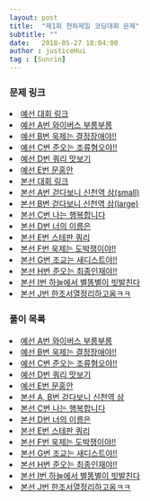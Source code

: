 ```yaml
---
layout: post
title:  "제1회 천하제일 코딩대회 문제"
subtitle: ""
date:   2018-05-27 18:04:00
author : justiceHui
tag : [Sunrin]
---
```


### 문제 링크
<li><a href = "https://www.acmicpc.net/contest/view/241">예선 대회 링크</a></li>
<li><a href = "https://www.acmicpc.net/problem/14645">예선 A번 와이버스 부릉부릉</a></li>
<li><a href = "https://www.acmicpc.net/problem/14646">예선 B번 욱제는 결정장애야!!</a></li>
<li><a href = "https://www.acmicpc.net/problem/14647">예선 C번 준오는 조류혐오야!!</a></li>
<li><a href = "https://www.acmicpc.net/problem/14648">예선 D번 쿼리 맛보기</a></li>
<li><a href = "https://www.acmicpc.net/problem/14649">예선 E번 문홍안</a></li>
<li><a href = "https://www.acmicpc.net/contest/view/242">본선 대회 링크</a></li>
<li><a href = "https://www.acmicpc.net/problem/14650">본선 A번 걷다보니 신천역 삼(small)</a></li>
<li><a href = "https://www.acmicpc.net/problem/14651">본선 B번 걷다보니 신천역 삼(large)</a></li>
<li><a href = "https://www.acmicpc.net/problem/14652">본선 C번 나는 행복합니다</a></li>
<li><a href = "https://www.acmicpc.net/problem/14653">본선 D번 너의 이름은</a></li>
<li><a href = "https://www.acmicpc.net/problem/14654">본선 E번 스테판 쿼리</a></li>
<li><a href = "https://www.acmicpc.net/problem/14655">본선 F번 욱제는 도박쟁이야!!</a></li>
<li><a href = "https://www.acmicpc.net/problem/14656">본선 G번 조교는 새디스트야!!</a></li>
<li><a href = "https://www.acmicpc.net/problem/14657">본선 H번 준오는 최종인재야!!</a></li>
<li><a href = "https://www.acmicpc.net/problem/14658">본선 I번 하늘에서 별똥별이 빗발친다</a></li>
<li><a href = "https://www.acmicpc.net/problem/14659">본선 J번 한조서열정리하고옴ㅋㅋ</a></li>

### 풀이 목록
<li><a href = "https://justicehui.github.io/2018/05/06/BOJ14645.html">예선 A번 와이버스 부릉부릉</a></li>
<li><a href = "https://justicehui.github.io/2018/05/06/BOJ14646.html">예선 B번 욱제는 결정장애야!!</a></li>
<li><a href = "https://justicehui.github.io/2018/05/07/BOJ14647.html">예선 C번 준오는 조류혐오야!!</a></li>
<li><a href = "https://justicehui.github.io/2018/05/07/BOJ14648.html">예선 D번 쿼리 맛보기</a></li>
<li><a href = "https://justicehui.github.io/2018/05/11/BOJ14649.html">예선 E번 문홍안</a></li>
<li><a href = "https://justicehui.github.io/2018/05/12/BOJ14651.html">본선 A, B번 걷다보니 신천역 삼</a></li>
<li><a href = "https://justicehui.github.io/2018/05/13/BOJ14652.html">본선 C번 나는 행복합니다</a></li>
<li><a href = "https://justicehui.github.io/2018/05/18/BOJ14653.html">본선 D번 너의 이름은</a></li>
<li><a href = "https://justicehui.github.io/2018/05/20/BOJ14654.html">본선 E번 스테판 쿼리</a></li>
<li><a href = "https://justicehui.github.io/2018/05/21/BOJ14655.html">본선 F번 욱제는 도박쟁이야!!</a></li>
<li><a href = "https://justicehui.github.io/2018/05/21/BOJ14656.html">본선 G번 조교는 새디스트야!!</a></li>
<li><a href = "https://justicehui.github.io/2018/05/22/BOJ14657.html">본선 H번 준오는 최종인재야!!</a></li>
<li><a href = "https://justicehui.github.io/2018/05/22/BOJ14658.html">본선 I번 하늘에서 별똥별이 빗발친다</a></li>
<li><a href = "https://justicehui.github.io/2018/05/26/BOJ14659.html">본선 J번 한조서열정리하고옴ㅋㅋ</a></li>
